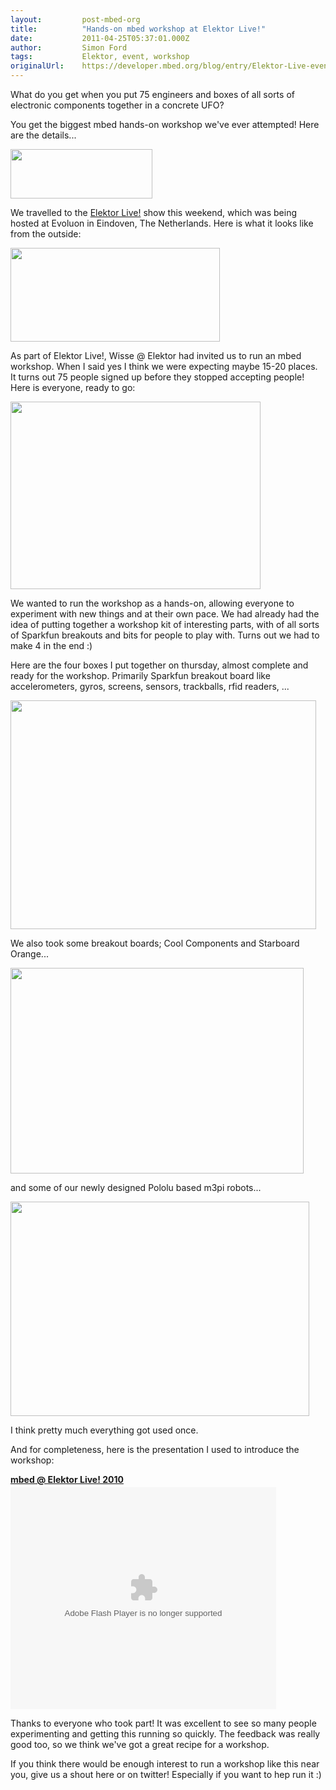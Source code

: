 ```yaml
---
layout:         post-mbed-org
title:          "Hands-on mbed workshop at Elektor Live!"
date:           2011-04-25T05:37:01.000Z
author:         Simon Ford
tags:           Elektor, event, workshop
originalUrl:    https://developer.mbed.org/blog/entry/Elektor-Live-event/
---
```


<p>
  What do you get when you put 75 engineers and boxes of all sorts
  of electronic components together in a concrete UFO?
</p>
<p>
  You get the biggest mbed hands-on workshop we've ever attempted!
  Here are the details...
</p>
<p>
  <img alt="" height="79" src=
  "http://mbed.org/media/uploads/simon/elektorlive.jpg" width=
  "227">
</p>
<p>
  We travelled to the&nbsp;<a href=
  "http://www.elektormedia.com/elektorlive/">Elektor Live!</a> show
  this weekend, which was being hosted at Evoluon in Eindoven, The
  Netherlands. Here is what it looks like from the outside:
</p>
<p>
  <a href="http://www.evoluon.com/" style=
  "text-decoration: none; color: #0073bd !important;"><img alt=""
  height="150" src=
  "http://mbed.org/media/uploads/simon/evoluon.jpg" style=
  "border: 0;" width="335"></a>
</p>
<p>
  As part of Elektor Live!, Wisse @ Elektor had invited us to run
  an mbed workshop. When I said yes&nbsp;I think we were expecting
  maybe 15-20 places. It turns out 75 people signed up before they
  stopped accepting people! Here is everyone, ready to go:
</p>
<p>
  <img alt="" height="300" src=
  "http://mbed.org/media/uploads/simon/elector-live-workshop.jpg"
  width="400">
</p>
<p>
  We wanted to run the workshop as a hands-on, allowing everyone to
  experiment with new things and at their own pace. We had already
  had the idea of putting together a workshop kit of interesting
  parts, with of all sorts of Sparkfun breakouts and bits for
  people to play with. Turns out we had to make 4 in the end :)
</p>
<p>
  Here are the four boxes I put together on thursday, almost
  complete and ready for the workshop. Primarily Sparkfun breakout
  board like accelerometers, gyros, screens, sensors, trackballs,
  rfid readers, ...
</p>
<p>
  <img alt="" height="366" src=
  "http://mbed.org/media/uploads/simon/elektor-box.png" width=
  "489">
</p>
<p>
  We also took some breakout boards; Cool Components and Starboard
  Orange...
</p>
<p>
  <img alt="" height="329" src=
  "http://mbed.org/media/uploads/simon/elektor-breakouts.png"
  width="469">
</p>
<p>
  and some of our newly designed Pololu based m3pi robots...
</p>
<p>
  <img alt="" height="343" src=
  "http://mbed.org/media/uploads/simon/elektor-robots.png" width=
  "478">
</p>
<p>
  I think pretty much everything got used once.
</p>
<p>
  And for completeness,&nbsp;here is the presentation I used to
  introduce the workshop:
</p>
<div id="__ss_5863313" style="width: 425px;">
  <strong style="display: block; margin: 12px 0 4px;"><a href=
  "http://www.slideshare.net/mbedmicro/mbed-elektor-live-2010"
  title="mbed @ Elektor Live! 2010">mbed @ Elektor Live!
  2010</a></strong> <object data=
  "http://static.slidesharecdn.com/swf/ssplayer2.swf?doc=elektorlive-101122111108-phpapp02&amp;stripped_title=mbed-elektor-live-2010&amp;userName=mbedmicro"
  height="355" id="__sse5863313" type=
  "application/x-shockwave-flash" width="425">
    <param name="data" value=
    "http://static.slidesharecdn.com/swf/ssplayer2.swf?doc=elektorlive-101122111108-phpapp02&amp;stripped_title=mbed-elektor-live-2010&amp;userName=mbedmicro">
    <param name="allowFullScreen" value="true">
    <param name="allowScriptAccess" value="always">
    <param name="src" value=
    "http://static.slidesharecdn.com/swf/ssplayer2.swf?doc=elektorlive-101122111108-phpapp02&amp;stripped_title=mbed-elektor-live-2010&amp;userName=mbedmicro">
    <param name="name" value="__sse5863313">
    <param name="allowfullscreen" value="true">
  </object>
</div>
<p>
  Thanks to everyone who took part!&nbsp;It was excellent to see so
  many people experimenting and getting this running so quickly.
  The feedback was really good too, so we think we've got a great
  recipe for a workshop.
</p>
<p>
  If you think there would be enough interest to run a workshop
  like this near you, give us a shout here or on twitter!
  Especially if you want to hep run it :)
</p>

